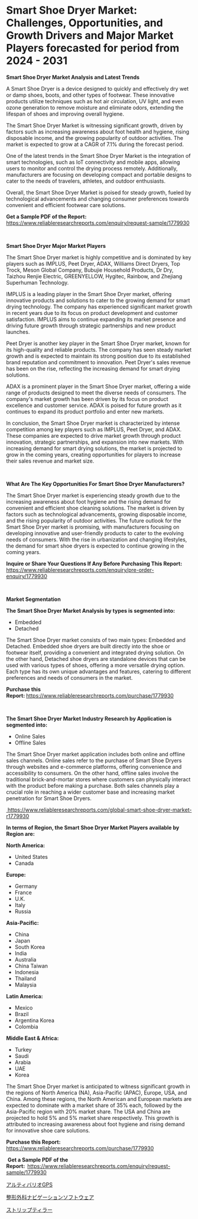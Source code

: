 <p><h1>Smart Shoe Dryer Market: Challenges, Opportunities, and Growth Drivers and Major Market Players forecasted for period from 2024 - 2031</h1></p><p><strong>Smart Shoe Dryer Market Analysis and Latest Trends</strong></p>
<p><p>A Smart Shoe Dryer is a device designed to quickly and effectively dry wet or damp shoes, boots, and other types of footwear. These innovative products utilize techniques such as hot air circulation, UV light, and even ozone generation to remove moisture and eliminate odors, extending the lifespan of shoes and improving overall hygiene.</p><p>The Smart Shoe Dryer Market is witnessing significant growth, driven by factors such as increasing awareness about foot health and hygiene, rising disposable income, and the growing popularity of outdoor activities. The market is expected to grow at a CAGR of 7.1% during the forecast period.</p><p>One of the latest trends in the Smart Shoe Dryer Market is the integration of smart technologies, such as IoT connectivity and mobile apps, allowing users to monitor and control the drying process remotely. Additionally, manufacturers are focusing on developing compact and portable designs to cater to the needs of travelers, athletes, and outdoor enthusiasts.</p><p>Overall, the Smart Shoe Dryer Market is poised for steady growth, fueled by technological advancements and changing consumer preferences towards convenient and efficient footwear care solutions.</p></p>
<p><strong>Get a Sample PDF of the Report:&nbsp;</strong> <a href="https://www.reliableresearchreports.com/enquiry/request-sample/1779930">https://www.reliableresearchreports.com/enquiry/request-sample/1779930</a></p>
<p>&nbsp;</p>
<p><strong>Smart Shoe Dryer Major Market Players</strong></p>
<p><p>The Smart Shoe Dryer market is highly competitive and is dominated by key players such as IMPLUS, Peet Dryer, ADAX, Williams Direct Dryers, Top Trock, Meson Global Company, Bubujie Household Products, Dr Dry, Taizhou Renjie Electric, GREENYELLOW, Hygitec, Rainbow, and Zhejiang Superhuman Technology.</p><p>IMPLUS is a leading player in the Smart Shoe Dryer market, offering innovative products and solutions to cater to the growing demand for smart drying technology. The company has experienced significant market growth in recent years due to its focus on product development and customer satisfaction. IMPLUS aims to continue expanding its market presence and driving future growth through strategic partnerships and new product launches.</p><p>Peet Dryer is another key player in the Smart Shoe Dryer market, known for its high-quality and reliable products. The company has seen steady market growth and is expected to maintain its strong position due to its established brand reputation and commitment to innovation. Peet Dryer's sales revenue has been on the rise, reflecting the increasing demand for smart drying solutions.</p><p>ADAX is a prominent player in the Smart Shoe Dryer market, offering a wide range of products designed to meet the diverse needs of consumers. The company's market growth has been driven by its focus on product excellence and customer service. ADAX is poised for future growth as it continues to expand its product portfolio and enter new markets.</p><p>In conclusion, the Smart Shoe Dryer market is characterized by intense competition among key players such as IMPLUS, Peet Dryer, and ADAX. These companies are expected to drive market growth through product innovation, strategic partnerships, and expansion into new markets. With increasing demand for smart drying solutions, the market is projected to grow in the coming years, creating opportunities for players to increase their sales revenue and market size.</p></p>
<p>&nbsp;</p>
<p><strong>What Are The Key Opportunities For Smart Shoe Dryer Manufacturers?</strong></p>
<p><p>The Smart Shoe Dryer market is experiencing steady growth due to the increasing awareness about foot hygiene and the rising demand for convenient and efficient shoe cleaning solutions. The market is driven by factors such as technological advancements, growing disposable income, and the rising popularity of outdoor activities. The future outlook for the Smart Shoe Dryer market is promising, with manufacturers focusing on developing innovative and user-friendly products to cater to the evolving needs of consumers. With the rise in urbanization and changing lifestyles, the demand for smart shoe dryers is expected to continue growing in the coming years.</p></p>
<p><strong>Inquire or Share Your Questions If Any Before Purchasing This Report:</strong> <a href="https://www.reliableresearchreports.com/enquiry/pre-order-enquiry/1779930">https://www.reliableresearchreports.com/enquiry/pre-order-enquiry/1779930</a></p>
<p>&nbsp;</p>
<p><strong>Market Segmentation</strong></p>
<p><strong>The Smart Shoe Dryer Market Analysis by types is segmented into:</strong></p>
<p><ul><li>Embedded</li><li>Detached</li></ul></p>
<p><p>The Smart Shoe Dryer market consists of two main types: Embedded and Detached. Embedded shoe dryers are built directly into the shoe or footwear itself, providing a convenient and integrated drying solution. On the other hand, Detached shoe dryers are standalone devices that can be used with various types of shoes, offering a more versatile drying option. Each type has its own unique advantages and features, catering to different preferences and needs of consumers in the market.</p></p>
<p><strong>Purchase this Report:&nbsp;</strong><a href="https://www.reliableresearchreports.com/purchase/1779930">https://www.reliableresearchreports.com/purchase/1779930</a></p>
<p>&nbsp;</p>
<p><strong>The Smart Shoe Dryer Market Industry Research by Application is segmented into:</strong></p>
<p><ul><li>Online Sales</li><li>Offline Sales</li></ul></p>
<p><p>The Smart Shoe Dryer market application includes both online and offline sales channels. Online sales refer to the purchase of Smart Shoe Dryers through websites and e-commerce platforms, offering convenience and accessibility to consumers. On the other hand, offline sales involve the traditional brick-and-mortar stores where customers can physically interact with the product before making a purchase. Both sales channels play a crucial role in reaching a wider customer base and increasing market penetration for Smart Shoe Dryers.</p></p>
<p><a href="https://www.reliableresearchreports.com/global-smart-shoe-dryer-market-r1779930">&nbsp;https://www.reliableresearchreports.com/global-smart-shoe-dryer-market-r1779930</a></p>
<p><strong>In terms of Region, the Smart Shoe Dryer Market Players available by Region are:</strong></p>
<p>
    <p> <strong> North America: </strong>
        <ul>
            <li>United States</li>
            <li>Canada</li>
        </ul>
        </p> 
    <p> <strong> Europe: </strong>
        <ul>
            <li>Germany</li>
            <li>France</li>
            <li>U.K.</li>
            <li>Italy</li>
            <li>Russia</li>
        </ul>
        </p> 
    <p> <strong> Asia-Pacific: </strong>
        <ul>
            <li>China</li>
            <li>Japan</li>
            <li>South Korea</li>
            <li>India</li>
            <li>Australia</li>
            <li>China Taiwan</li>
            <li>Indonesia</li>
            <li>Thailand</li>
            <li>Malaysia</li>
        </ul>
        </p> 
    <p> <strong> Latin America: </strong>
        <ul>
            <li>Mexico</li>
            <li>Brazil</li>
            <li>Argentina Korea</li>
            <li>Colombia</li>
        </ul>
        </p> 
    <p> <strong> Middle East & Africa: </strong>
        <ul>
            <li>Turkey</li>
            <li>Saudi</li>
            <li>Arabia</li>
            <li>UAE</li>
            <li>Korea</li>
        </ul>
    </p>
    </p>
<p><p>The Smart Shoe Dryer market is anticipated to witness significant growth in the regions of North America (NA), Asia-Pacific (APAC), Europe, USA, and China. Among these regions, the North American and European markets are expected to dominate with a market share of 35% each, followed by the Asia-Pacific region with 20% market share. The USA and China are projected to hold 5% and 5% market share respectively. This growth is attributed to increasing awareness about foot hygiene and rising demand for innovative shoe care solutions.</p></p>
<p><strong>Purchase this Report: </strong><a href="https://www.reliableresearchreports.com/purchase/1779930">https://www.reliableresearchreports.com/purchase/1779930</a></p>
<p>&nbsp;<strong>Get a Sample PDF of the Report:&nbsp;&nbsp;</strong><a href="https://www.reliableresearchreports.com/enquiry/request-sample/1779930">https://www.reliableresearchreports.com/enquiry/request-sample/1779930</a></p>
<p><strong></strong></p>
<p><p><a href="https://github.com/LuzHills1972/Market-Research-Report-List-1/blob/main/7962166105526.md">アルティバリオGPS</a></p><p><a href="https://github.com/dzy793153605/Market-Research-Report-List-2/blob/main/8391357105528.md">整形外科ナビゲーションソフトウェア</a></p><p><a href="https://github.com/oafhukehf4709715/Market-Research-Report-List-2/blob/main/9391151105527.md">ストリップティラー</a></p></p>